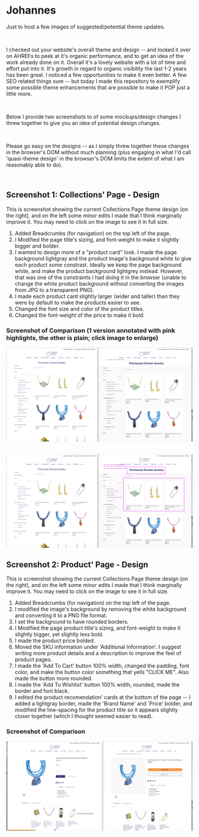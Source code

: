 # Johannes
Just to host a few images of suggested/potential theme updates. 

&nbsp;
&nbsp;

I checked out your website's overall theme and design -- and looked it over on AHREFs to peek at it's organic performance, and to get an idea of the work already done on it. Overall it's a lovely website with a lot of time and effort put into it. It's growth in regard to organic visibility the last 1-2 years has been great. I noticed a few opportunities to make it even better. A few SEO related things sure -- but today I made this repository to exemplify some possible theme enhancements that are possible to make it POP just a little more. 

&nbsp;
&nbsp;

Below I provide two screenshots to of some mockups/design changes I threw together to give you an idea of potential design changes. 

&nbsp;
&nbsp;

Please go easy on the designs -- as I simply threw together these changes in the browser's DOM without much planning (plus engaging in what I'd call 'quasi-theme design' in the browser's DOM limits the extent of what I am reasonably able to do). 

&nbsp;
&nbsp;
&nbsp;




## Screenshot 1: Collections' Page - Design
This is screenshot showing the current Collections Page theme design (on the right), and on the left some minor edits I made that I think marginally improve it. You may need to click on the image to see it in full size. 
1) Added Breadcrumbs (for navigation) on the top left of the page.
2) I Modified the page title's sizing, and font-weight to make it slightly bigger and bolder. 
3) I wanted to design more of a "product card" look. I made the page background lightgray and the product image's background white to give each product some constrast. Ideally we keep the page background white, and make the product background lightgrey instead. However, that was one of the constraints I had doing it in the browser (unable to change the white product background without converting the images from JPG to a transparent PNG).
4) I made each product card slightly larger (wider and taller) than they were by default to make the products easier to see.  
5) Changed the font size and color of the product titles.
6) Changed the font-weight of the price to make it bold. 


### Screenshot of Comparison (1 version annotated with pink highlights, the other is plain; click image to enlarge)
![Collection Page Mockup](./Collection%20Page%20Mockup.png)


&nbsp;
&nbsp;
![Collection Page Mockup Annotated](./Collection%20Page%20Mockup%20%28annotated%29.png)






## Screenshot 2: Product' Page - Design
This is screenshot showing the current Collections Page theme design (on the right), and on the left some minor edits I made that I think marginally improve it. You may need to click on the image to see it in full size. 
1) Added Breadcrumbs (for navigation) on the top left of the page.
2) I modified the image's background by removing the white background and converting it to a PNG file format.
3) I set the background to have rounded borders.
4) I Modified the page product title's sizing, and font-weight to make it slightly bigger, yet slightly less bold.
5) I made the product price bolded.
6) Moved the SKU information under 'Additional Information'. I suggest writing more product details and a description to improve the feel of product pages. 
7) I made the 'Add To Cart' button 100% width, changed the padding, font color, and make the button color something that yells "CLICK ME". Also made the button more rounded.
8) I made the 'Add To Wishlist' button 100% width, rounded, made the border and font black.
9) I edited the product recomendation' cards at the bottom of the page -- I added a lightgray border, made the 'Brand Name' and 'Price' bolder, and modified the line-spacing for the product title so it appears slightly closer together (which I thought seemed easier to read). 


### Screenshot of Comparison
![Product Page Mockup](./Product%20Page%20Mockup.png)












